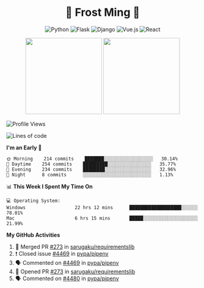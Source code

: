 <h1 align="center">🦄 Frost Ming 🐍</h1>

<div align="center">

![Python](https://img.shields.io/badge/-Python-%233776ab?logo=python&style=for-the-badge&logoColor=white)
![Flask](https://img.shields.io/badge/-Flask-%23eeeeee?logo=flask&style=for-the-badge&logoColor=black)
![Django](https://img.shields.io/badge/-Django-%23092E20?logo=django&style=for-the-badge&logoColor=white)
![Vue.js](https://img.shields.io/badge/-Vue.js-%234fc08d?logo=vue.js&style=for-the-badge&logoColor=white)
![React](https://img.shields.io/badge/-React-%2357d8fb?logo=react&style=for-the-badge&logoColor=white)

</div>

<p align="center">
  <img height="200" src="https://github-readme-stats.vercel.app/api?username=frostming&show_icons=true&theme=dracula&include_all_commits=true" />
  <img height="200" src="https://github-readme-stats.vercel.app/api/top-langs/?username=frostming&theme=dracula&show_icons=true" />
</p>

<!--START_SECTION:waka-->
![Profile Views](http://img.shields.io/badge/Profile%20Views-89-blue)

![Lines of code](https://img.shields.io/badge/From%20Hello%20World%20I%27ve%20Written-13.8%20million%20lines%20of%20code-blue)

**I'm an Early 🐤** 

```text
🌞 Morning    214 commits    ███████░░░░░░░░░░░░░░░░░░   30.14% 
🌆 Daytime    254 commits    █████████░░░░░░░░░░░░░░░░   35.77% 
🌃 Evening    234 commits    ████████░░░░░░░░░░░░░░░░░   32.96% 
🌙 Night      8 commits      ░░░░░░░░░░░░░░░░░░░░░░░░░   1.13%

```


📊 **This Week I Spent My Time On** 

```text
💻 Operating System: 
Windows                  22 hrs 12 mins      ███████████████████░░░░░░   78.01% 
Mac                      6 hrs 15 mins       █████░░░░░░░░░░░░░░░░░░░░   21.99%

```


<!--END_SECTION:waka-->

**My GitHub Activities**

<!--START_SECTION:activity-->
1. 🎉 Merged PR [#273](https://github.com/sarugaku/requirementslib/pull/273) in [sarugaku/requirementslib](https://github.com/sarugaku/requirementslib)
2. ❗️ Closed issue [#4469](https://github.com/pypa/pipenv/issues/4469) in [pypa/pipenv](https://github.com/pypa/pipenv)
3. 🗣 Commented on [#4469](https://github.com/pypa/pipenv/issues/4469) in [pypa/pipenv](https://github.com/pypa/pipenv)
4. 💪 Opened PR [#273](https://github.com/sarugaku/requirementslib/pull/273) in [sarugaku/requirementslib](https://github.com/sarugaku/requirementslib)
5. 🗣 Commented on [#4480](https://github.com/pypa/pipenv/issues/4480) in [pypa/pipenv](https://github.com/pypa/pipenv)
<!--END_SECTION:activity-->
